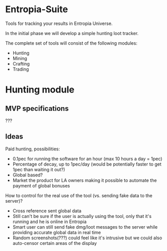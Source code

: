 # Entropia-Suite

Tools for tracking your results in Entropia Universe.

In the initial phase we will develop a simple hunting loot tracker.

The complete set of tools will consist of the following modules:

- Hunting
- Mining
- Crafting
- Trading

# Hunting module

## MVP specifications

???

## Ideas

Paid hunting, possibilities:
- 0.1pec for running the software for an hour (max 10 hours a day = 1pec)
- Percentage of decay, up to 1pec/day (would be potentially faster to get 1pec than waiting it out?)
- Global based?
- Market the product for LA owners making it possible to automate the payment of global bonuses

How to control for the real use of the tool (vs. sending fake data to the server)?
- Cross reference sent global data
- Still can't be sure if the user is actually using the tool, only that it's running and he is online in Entropia 
- Smart user can still send fake dmg/loot messages to the server while providing accurate global data in real time
- Random screenshots(???) could feel like it's intrusive but we could also auto-censor certain areas of the display
